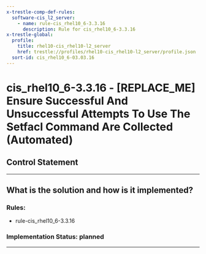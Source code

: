 ```yaml
---
x-trestle-comp-def-rules:
  software-cis_l2_server:
    - name: rule-cis_rhel10_6-3.3.16
      description: Rule for cis_rhel10_6-3.3.16
x-trestle-global:
  profile:
    title: rhel10-cis_rhel10-l2_server
    href: trestle://profiles/rhel10-cis_rhel10-l2_server/profile.json
  sort-id: cis_rhel10_6-03.03.16
---
```


# cis_rhel10_6-3.3.16 - \[REPLACE_ME\] Ensure Successful And Unsuccessful Attempts To Use The Setfacl Command Are Collected (Automated)

## Control Statement

______________________________________________________________________

## What is the solution and how is it implemented?

<!-- For implementation status enter one of: implemented, partial, planned, alternative, not-applicable -->

<!-- Note that the list of rules under ### Rules: is read-only and changes will not be captured after assembly to JSON -->

<!-- Add control implementation description here for control: cis_rhel10_6-3.3.16 -->

### Rules:

  - rule-cis_rhel10_6-3.3.16

### Implementation Status: planned

______________________________________________________________________
